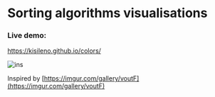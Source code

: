 # Sorting algorithms visualisations
### Live demo: 
https://kisileno.github.io/colors/

![ins](https://user-images.githubusercontent.com/1980807/50388177-82467600-06d4-11e9-9cc2-cb574cca3ca2.gif)

Inspired by [https://imgur.com/gallery/voutF](https://imgur.com/gallery/voutF)
